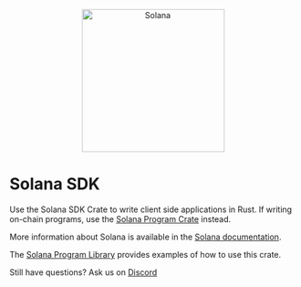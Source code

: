 <p align="center">
  <a href="https://solana.com">
    <img alt="Solana" src="https://i.imgur.com/uBVzyX3.png" width="250" />
  </a>
</p>

# Solana SDK

Use the Solana SDK Crate to write client side applications in Rust.  If writing on-chain programs, use the [Solana Program Crate](https://crates.io/crates/solana-program) instead.

More information about Solana is available in the [Solana documentation](https://docs.solana.com/).

The [Solana Program Library](https://github.com/solana-labs/solana-program-library) provides examples of how to use this crate.

Still have questions?  Ask us on [Discord](https://discordapp.com/invite/pquxPsq)
